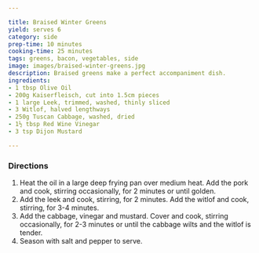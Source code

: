 ```yaml
---

title: Braised Winter Greens
yield: serves 6
category: side
prep-time: 10 minutes
cooking-time: 25 minutes
tags: greens, bacon, vegetables, side
image: images/braised-winter-greens.jpg
description: Braised greens make a perfect accompaniment dish.
ingredients:
- 1 tbsp Olive Oil
- 200g Kaiserfleisch, cut into 1.5cm pieces
- 1 large Leek, trimmed, washed, thinly sliced
- 3 Witlof, halved lengthways
- 250g Tuscan Cabbage, washed, dried
- 1½ tbsp Red Wine Vinegar
- 3 tsp Dijon Mustard

---
```


### Directions

1. Heat the oil in a large deep frying pan over medium heat. Add the pork and cook, stirring occasionally, for 2 minutes or until golden. 
2. Add the leek and cook, stirring, for 2 minutes. Add the witlof and cook, stirring, for 3-4 minutes. 
3. Add the cabbage, vinegar and mustard. Cover and cook, stirring occasionally, for 2-3 minutes or until the cabbage wilts and the witlof is tender. 
4. Season with salt and pepper to serve.